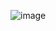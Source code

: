 ![image](https://user-images.githubusercontent.com/89372116/158738154-9354d4f2-a036-4191-942b-2d514f66a0f2.png)
